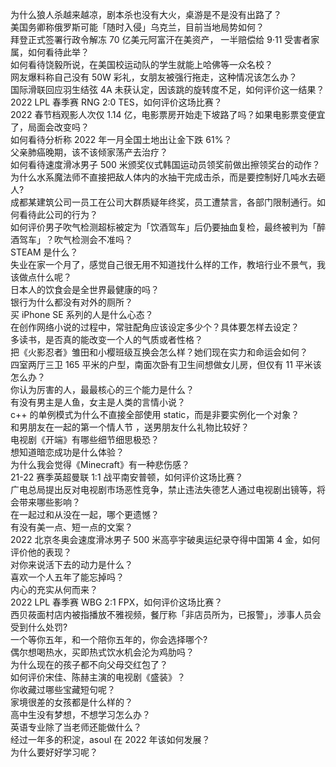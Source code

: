 为什么狼人杀越来越凉，剧本杀也没有大火，桌游是不是没有出路了？  
美国务卿称俄罗斯可能「随时入侵」乌克兰，目前当地局势如何？  
拜登正式签署行政令解冻 70 亿美元阿富汗在美资产， 一半赔偿给 9·11 受害者家属，如何看待此举？  
如何看待饶毅所说，在美国校运动队的学生就能上哈佛等一众名校？  
网友爆料称自己没有 50W 彩礼，女朋友被强行拖走，这种情况该怎么办？  
国际滑联回应羽生结弦 4A 未获认定，因该跳的旋转度不足，如何评价这一结果？  
2022 LPL 春季赛 RNG 2:0 TES，如何评价这场比赛？  
2022 春节档观影人次仅 1.14 亿，电影票房开始走下坡路了吗？如果电影票变便宜了，局面会改变吗？  
如何看待分析称 2022 年一月全国土地出让金下跌 61%？  
父亲肺癌晚期，该不该倾家荡产去治疗？  
如何看待速度滑冰男子 500 米颁奖仪式韩国运动员领奖前做出擦领奖台的动作？  
为什么水系魔法师不直接把敌人体内的水抽干完成击杀，而是要控制好几吨水去砸人?  
成都某建筑公司一员工在公司大群质疑年终奖，员工遭禁言，各部门限制通行。如何看待此公司的行为？  
如何评价男子吹气检测超标被定为「饮酒驾车」后仍要抽血复检，最终被判为「醉酒驾车」？吹气检测会不准吗？  
STEAM 是什么？  
失业在家一个月了，感觉自己很无用不知道找什么样的工作，教培行业不景气，我该做点什么呢？  
日本人的饮食会是全世界最健康的吗？  
银行为什么都没有对外的厕所？  
买 iPhone SE 系列的人是什么心态？  
在创作网络小说的过程中，常驻配角应该设定多少个？具体要怎样去设定？  
多读书，是否真的能改变一个人的气质或者性格？  
把《火影忍者》雏田和小樱班级互换会怎么样？她们现在实力和命运会如何？  
四室两厅三卫 165 平米的户型，南面次卧有卫生间想做女儿房，但仅有 11 平米该怎么办？  
你认为厉害的人，最最核心的三个能力是什么？  
有没有男主是人鱼，女主是人类的言情小说？  
c++ 的单例模式为什么不直接全部使用 static，而是非要实例化一个对象？  
和男朋友在一起的第一个情人节 ，送男朋友什么礼物比较好？  
电视剧《开端》有哪些细节细思极恐？  
想知道暗恋成功是什么体验？  
为什么我会觉得《Minecraft》有一种悲伤感？  
21-22 赛季英超曼联 1:1 战平南安普顿，如何评价这场比赛？  
广电总局提出反对电视剧市场恶性竞争，禁止违法失德艺人通过电视剧出镜等，将会带来哪些影响？  
在一起过和从没在一起，哪个更遗憾？  
有没有美一点、短一点的文案？  
2022 北京冬奥会速度滑冰男子 500 米高亭宇破奥运纪录夺得中国第 4 金，如何评价他的表现？  
对你来说活下去的动力是什么？  
喜欢一个人五年了能忘掉吗？  
内心的充实从何而来？  
2022 LPL 春季赛 WBG 2:1 FPX，如何评价这场比赛？  
西贝莜面村店内被指播放不雅视频，餐厅称「非店员所为，已报警」，涉事人员会受到什么处罚?  
一个等你五年，和一个陪你五年的，你会选择哪个?  
偶尔想喝热水，买即热式饮水机会沦为鸡肋吗？  
为什么现在的孩子都不向父母交红包了？  
如何评价宋佳、陈赫主演的电视剧《盛装》？  
你收藏过哪些宝藏短句呢？  
家境很差的女孩都是什么样的？  
高中生没有梦想，不想学习怎么办？  
英语专业除了当老师还能做什么？  
经过一年多的积淀，asoul 在 2022 年该如何发展？  
为什么要好好学习呢？  
